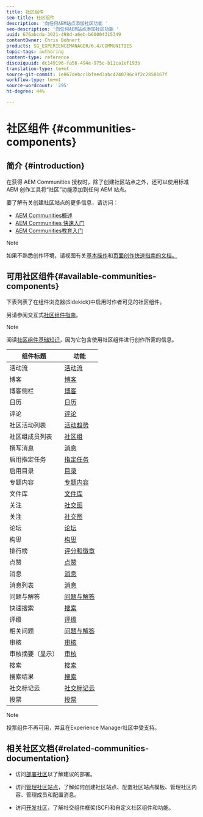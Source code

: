 ```yaml
---
title: 社区组件
seo-title: 社区组件
description: '向任何AEM站点添加社区功能 '
seo-description: '向任何AEM站点添加社区功能 '
uuid: 676abcda-3021-498d-a6eb-b60004315349
contentOwner: Chris Bohnert
products: SG_EXPERIENCEMANAGER/6.4/COMMUNITIES
topic-tags: authoring
content-type: reference
discoiquuid: dc149196-fa56-494e-975c-b11ca1ef193b
translation-type: tm+mt
source-git-commit: 1e867debcc1bfeed3abc4240796c9f2c2850167f
workflow-type: tm+mt
source-wordcount: '295'
ht-degree: 44%

---
```



# 社区组件 {#communities-components}

## 简介 {#introduction}

在获得 AEM Communities 授权时，除了创建社区站点之外，还可以使用标准 AEM 创作工具将“社区”功能添加到任何 AEM 站点。

要了解有关创建社区站点的更多信息，请访问：

* [AEM Communities概述](overview.md)
* [AEM Communities 快速入门](getting-started.md)
* [AEM Communities教育入门](getting-started-enablement.md)

>[!NOTE]
>
>如果不熟悉创作环境，请视图有关[基本操作](../../help/sites-authoring/basic-handling.md)和[页面创作快速指南的文档。](../../help/sites-authoring/qg-page-authoring.md)

## 可用社区组件{#available-communities-components}

下表列表了在组件浏览器(Sidekick)中启用时作者可见的社区组件。

另请参阅交互式[社区组件指南](components-guide.md)。

>[!NOTE]
>
>阅读[社区组件基础知识](basics.md)，因为它包含使用社区组件进行创作所需的信息。

| **组件标题** | **功能** |
|---|---|
| 活动流 | [活动流](activities.md) |
| 博客 | [博客](blog-feature.md) |
| 博客侧栏 | [博客](blog-feature.md) |
| 日历 | [日历](calendar.md) |
| 评论 | [评论](comments.md) |
| 社区活动列表 | [活动趋势](trends.md) |
| 社区组成员列表 | [社区组](creating-groups.md) |
| 撰写消息 | [消息](configure-messaging.md) |
| 启用指定任务 | [指定任务](assignments.md) |
| 启用目录 | [目录](catalog.md) |
| 专题内容 | [专题内容](featured.md) |
| 文件库 | [文件库](file-library.md) |
| 关注 | [社交图](socialgraph.md) |
| 关注 | [社交图](socialgraph.md) |
| 论坛 | [论坛](forum.md) |
| 构思 | [构思](ideation-feature.md) |
| 排行榜 | [评分和徽章](enabling-leaderboard.md) |
| 点赞 | [点赞](liking.md) |
| 消息 | [消息](configure-messaging.md) |
| 消息列表 | [消息](configure-messaging.md) |
| 问题与解答 | [问题与解答](working-with-qna.md) |
| 快速搜索 | [搜索](search.md) |
| 评级 | [评级](rating.md) |
| 相关问题 | [问题与解答](working-with-qna.md) |
| 审核 | [审核](reviews.md) |
| 审核摘要（显示） | [审核](reviews.md) |
| 搜索 | [搜索](search.md) |
| 搜索结果 | [搜索](search.md) |
| 社交标记云 | [社交标记云](tagcloud.md) |
| 投票 | [投票](voting.md) |

>[!NOTE]
>
>投票组件不再可用，并且在Experience Manager社区中受支持。

## 相关社区文档{#related-communities-documentation}

* 访问[部署社区](deploy-communities.md)以了解建议的部署。

* 访问[管理社区站点](administer-landing.md)，了解如何创建社区站点、配置社区站点模板、管理社区内容、管理成员和配置消息。

* 访问[开发社区](communities.md)，了解社交组件框架(SCF)和自定义社区组件和功能。

